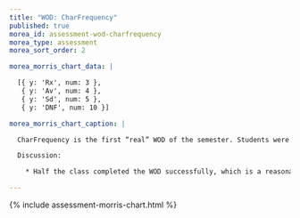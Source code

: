 ```yaml
---
title: "WOD: CharFrequency"
published: true
morea_id: assessment-wod-charfrequency
morea_type: assessment
morea_sort_order: 2

morea_morris_chart_data: |

  [{ y: 'Rx', num: 3 },
   { y: 'Av', num: 4 },
   { y: 'Sd', num: 5 },
   { y: 'DNF', num: 10 }]

morea_morris_chart_caption: |

  CharFrequency is the first “real” WOD of the semester. Students were asked to implement a Java program which differs only slightly from the last Java Practice WOD.

  Discussion:

    * Half the class completed the WOD successfully, which is a reasonable starting point.  My hope is that the percentage of DNFs will decrease as the semester continues and everyone gets more experienced.

---
```


{%  include assessment-morris-chart.html  %}


